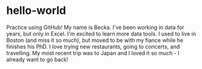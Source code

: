 # hello-world
Practice using GitHub!
My name is Becka. I've been working in data for years, but only in Excel. I'm excited to learn more data tools. I used to live in Boston (and miss it so much), but moved to be with my fiance while he finishes his PhD. I love trying new restaurants, going to concerts, and travelling. My most recent trip was to Japan and I loved it so much - I already want to go back!
